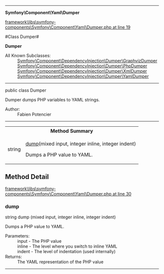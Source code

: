 

- - -

**Symfony\Component\Yaml\Dumper**


<a href="https://github.com/JeyDotC/Hirudo/blob/master/framework/libs/symfony-components/Symfony/Component/Yaml/Dumper.php#L19" >framework\libs\symfony-components\Symfony\Component\Yaml\Dumper.php at line 19</a>

#Class Dumper#

**Dumper**


<dl>
<dt>All Known Subclasses:</dt>
<dd><a href="https://github.com/JeyDotC/Hirudo-docs/blob/master/symfony/component/dependencyinjection/dumper/graphvizdumper.html">Symfony\Component\DependencyInjection\Dumper\GraphvizDumper</a> <a href="https://github.com/JeyDotC/Hirudo-docs/blob/master/symfony/component/dependencyinjection/dumper/phpdumper.html">Symfony\Component\DependencyInjection\Dumper\PhpDumper</a> <a href="https://github.com/JeyDotC/Hirudo-docs/blob/master/symfony/component/dependencyinjection/dumper/xmldumper.html">Symfony\Component\DependencyInjection\Dumper\XmlDumper</a> <a href="https://github.com/JeyDotC/Hirudo-docs/blob/master/symfony/component/dependencyinjection/dumper/yamldumper.html">Symfony\Component\DependencyInjection\Dumper\YamlDumper</a> </dd>
</dl>



- - -

<p class="signature"><span class='k'>public  class</span> <span class='nx'>Dumper</span></p>

<div class="comment" id="overview_description"><p>Dumper dumps PHP variables to YAML strings.</p></div>

<dl>
<dt>Author:</dt>
<dd>Fabien Potencier <fabien@symfony.com></dd>
</dl>


- - -

<table id="summary_method">
<tr><th colspan="2">Method Summary</th></tr>
<tr>
<td><span class='k'></span> <span class='nx'>string</span></td>
<td class="description"><p class="name"><a href="#dump">dump</a>(mixed input, integer inline, integer indent)</p><p class="description">Dumps a PHP value to YAML.</p></td>
</tr>
</table>

<h2 id="detail_method">Method Detail</h2>

<a href="https://github.com/JeyDotC/Hirudo/blob/master/framework/libs/symfony-components/Symfony/Component/Yaml/Dumper.php#L30" >framework\libs\symfony-components\Symfony\Component\Yaml\Dumper.php at line 30</a>

<h3 id="dump()">dump</h3>
<span class='k'></span> <span class='nx'>string</span> <span class='nf'>dump</span> (mixed input, integer inline, integer indent)

<div class="details">
<p>Dumps a PHP value to YAML.</p><dl>
<dt>Parameters:</dt>
<dd>input - The PHP value</dd>
<dd>inline - The level where you switch to inline YAML</dd>
<dd>indent - The level of indentation (used internally)</dd>
<dt>Returns:</dt>
<dd>The YAML representation of the PHP value</dd>
</dl>

</div>

- - -


